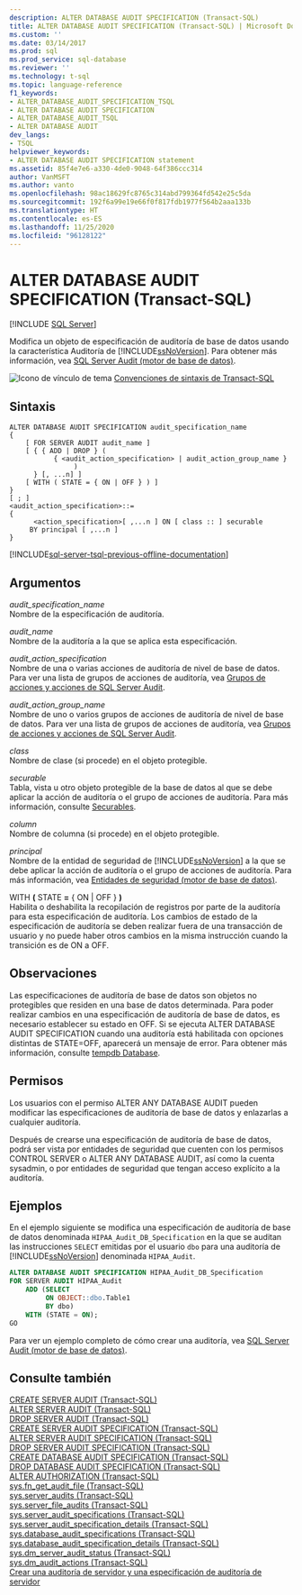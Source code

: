 ```yaml
---
description: ALTER DATABASE AUDIT SPECIFICATION (Transact-SQL)
title: ALTER DATABASE AUDIT SPECIFICATION (Transact-SQL) | Microsoft Docs
ms.custom: ''
ms.date: 03/14/2017
ms.prod: sql
ms.prod_service: sql-database
ms.reviewer: ''
ms.technology: t-sql
ms.topic: language-reference
f1_keywords:
- ALTER_DATABASE_AUDIT_SPECIFICATION_TSQL
- ALTER DATABASE AUDIT SPECIFICATION
- ALTER_DATABASE_AUDIT_TSQL
- ALTER DATABASE AUDIT
dev_langs:
- TSQL
helpviewer_keywords:
- ALTER DATABASE AUDIT SPECIFICATION statement
ms.assetid: 85f4e7e6-a330-4de0-9048-64f386ccc314
author: VanMSFT
ms.author: vanto
ms.openlocfilehash: 98ac18629fc8765c314abd799364fd542e25c5da
ms.sourcegitcommit: 192f6a99e19e66f0f817fdb1977f564b2aaa133b
ms.translationtype: HT
ms.contentlocale: es-ES
ms.lasthandoff: 11/25/2020
ms.locfileid: "96128122"
---
```

# <a name="alter-database-audit-specification-transact-sql"></a>ALTER DATABASE AUDIT SPECIFICATION (Transact-SQL)
[!INCLUDE [SQL Server](../../includes/applies-to-version/sqlserver.md)]

  Modifica un objeto de especificación de auditoría de base de datos usando la característica Auditoría de [!INCLUDE[ssNoVersion](../../includes/ssnoversion-md.md)]. Para obtener más información, vea [SQL Server Audit &#40;motor de base de datos&#41;](../../relational-databases/security/auditing/sql-server-audit-database-engine.md).  
  
 ![Icono de vínculo de tema](../../database-engine/configure-windows/media/topic-link.gif "Icono de vínculo de tema") [Convenciones de sintaxis de Transact-SQL](../../t-sql/language-elements/transact-sql-syntax-conventions-transact-sql.md)  
  
## <a name="syntax"></a>Sintaxis  
  
```syntaxsql
ALTER DATABASE AUDIT SPECIFICATION audit_specification_name  
{  
    [ FOR SERVER AUDIT audit_name ]  
    [ { { ADD | DROP } (   
           { <audit_action_specification> | audit_action_group_name }   
                )   
      } [, ...n] ]  
    [ WITH ( STATE = { ON | OFF } ) ]  
}  
[ ; ]  
<audit_action_specification>::=  
{  
      <action_specification>[ ,...n ] ON [ class :: ] securable   
     BY principal [ ,...n ]   
}  
```  
  

[!INCLUDE[sql-server-tsql-previous-offline-documentation](../../includes/sql-server-tsql-previous-offline-documentation.md)]

## <a name="arguments"></a>Argumentos
 *audit_specification_name*  
 Nombre de la especificación de auditoría.  
  
 *audit_name*  
 Nombre de la auditoría a la que se aplica esta especificación.  
  
 *audit_action_specification*  
 Nombre de una o varias acciones de auditoría de nivel de base de datos. Para ver una lista de grupos de acciones de auditoría, vea [Grupos de acciones y acciones de SQL Server Audit](../../relational-databases/security/auditing/sql-server-audit-action-groups-and-actions.md).  
  
 *audit_action_group_name*  
 Nombre de uno o varios grupos de acciones de auditoría de nivel de base de datos. Para ver una lista de grupos de acciones de auditoría, vea [Grupos de acciones y acciones de SQL Server Audit](../../relational-databases/security/auditing/sql-server-audit-action-groups-and-actions.md).  
  
 *class*  
 Nombre de clase (si procede) en el objeto protegible.  
  
 *securable*  
 Tabla, vista u otro objeto protegible de la base de datos al que se debe aplicar la acción de auditoría o el grupo de acciones de auditoría. Para más información, consulte [Securables](../../relational-databases/security/securables.md).  
  
 *column*  
 Nombre de columna (si procede) en el objeto protegible.  
  
 *principal*  
 Nombre de la entidad de seguridad de [!INCLUDE[ssNoVersion](../../includes/ssnoversion-md.md)] a la que se debe aplicar la acción de auditoría o el grupo de acciones de auditoría. Para más información, vea [Entidades de seguridad &#40;motor de base de datos&#41;](../../relational-databases/security/authentication-access/principals-database-engine.md).  
  
 WITH **(** STATE **=** { ON | OFF } **)**  
 Habilita o deshabilita la recopilación de registros por parte de la auditoría para esta especificación de auditoría. Los cambios de estado de la especificación de auditoría se deben realizar fuera de una transacción de usuario y no puede haber otros cambios en la misma instrucción cuando la transición es de ON a OFF.  
  
## <a name="remarks"></a>Observaciones  
 Las especificaciones de auditoría de base de datos son objetos no protegibles que residen en una base de datos determinada. Para poder realizar cambios en una especificación de auditoría de base de datos, es necesario establecer su estado en OFF. Si se ejecuta ALTER DATABASE AUDIT SPECIFICATION cuando una auditoría está habilitada con opciones distintas de STATE=OFF, aparecerá un mensaje de error. Para obtener más información, consulte [tempdb Database](../../relational-databases/databases/tempdb-database.md).  
  
## <a name="permissions"></a>Permisos  
 Los usuarios con el permiso ALTER ANY DATABASE AUDIT pueden modificar las especificaciones de auditoría de base de datos y enlazarlas a cualquier auditoría.  
  
 Después de crearse una especificación de auditoría de base de datos, podrá ser vista por entidades de seguridad que cuenten con los permisos CONTROL SERVER o ALTER ANY DATABASE AUDIT, así como la cuenta sysadmin, o por entidades de seguridad que tengan acceso explícito a la auditoría.  
  
## <a name="examples"></a>Ejemplos  
 En el ejemplo siguiente se modifica una especificación de auditoría de base de datos denominada `HIPAA_Audit_DB_Specification` en la que se auditan las instrucciones `SELECT` emitidas por el usuario `dbo` para una auditoría de [!INCLUDE[ssNoVersion](../../includes/ssnoversion-md.md)] denominada `HIPAA_Audit`.  
  
```sql  
ALTER DATABASE AUDIT SPECIFICATION HIPAA_Audit_DB_Specification  
FOR SERVER AUDIT HIPAA_Audit  
    ADD (SELECT  
         ON OBJECT::dbo.Table1  
         BY dbo)  
    WITH (STATE = ON);  
GO  
```  
  
 Para ver un ejemplo completo de cómo crear una auditoría, vea [SQL Server Audit &#40;motor de base de datos&#41;](../../relational-databases/security/auditing/sql-server-audit-database-engine.md).  
  
## <a name="see-also"></a>Consulte también  
 [CREATE SERVER AUDIT &#40;Transact-SQL&#41;](../../t-sql/statements/create-server-audit-transact-sql.md)   
 [ALTER SERVER AUDIT &#40;Transact-SQL&#41;](../../t-sql/statements/alter-server-audit-transact-sql.md)   
 [DROP SERVER AUDIT  &#40;Transact-SQL&#41;](../../t-sql/statements/drop-server-audit-transact-sql.md)   
 [CREATE SERVER AUDIT SPECIFICATION &#40;Transact-SQL&#41;](../../t-sql/statements/create-server-audit-specification-transact-sql.md)   
 [ALTER SERVER AUDIT SPECIFICATION &#40;Transact-SQL&#41;](../../t-sql/statements/alter-server-audit-specification-transact-sql.md)   
 [DROP SERVER AUDIT SPECIFICATION &#40;Transact-SQL&#41;](../../t-sql/statements/drop-server-audit-specification-transact-sql.md)   
 [CREATE DATABASE AUDIT SPECIFICATION &#40;Transact-SQL&#41;](../../t-sql/statements/create-database-audit-specification-transact-sql.md)   
 [DROP DATABASE AUDIT SPECIFICATION &#40;Transact-SQL&#41;](../../t-sql/statements/drop-database-audit-specification-transact-sql.md)   
 [ALTER AUTHORIZATION &#40;Transact-SQL&#41;](../../t-sql/statements/alter-authorization-transact-sql.md)   
 [sys.fn_get_audit_file &#40;Transact-SQL&#41;](../../relational-databases/system-functions/sys-fn-get-audit-file-transact-sql.md)   
 [sys.server_audits &#40;Transact-SQL&#41;](../../relational-databases/system-catalog-views/sys-server-audits-transact-sql.md)   
 [sys.server_file_audits &#40;Transact-SQL&#41;](../../relational-databases/system-catalog-views/sys-server-file-audits-transact-sql.md)   
 [sys.server_audit_specifications &#40;Transact-SQL&#41;](../../relational-databases/system-catalog-views/sys-server-audit-specifications-transact-sql.md)   
 [sys.server_audit_specification_details &#40;Transact-SQL&#41;](../../relational-databases/system-catalog-views/sys-server-audit-specification-details-transact-sql.md)   
 [sys.database_audit_specifications &#40;Transact-SQL&#41;](../../relational-databases/system-catalog-views/sys-database-audit-specifications-transact-sql.md)   
 [sys.database_audit_specification_details &#40;Transact-SQL&#41;](../../relational-databases/system-catalog-views/sys-database-audit-specification-details-transact-sql.md)   
 [sys.dm_server_audit_status &#40;Transact-SQL&#41;](../../relational-databases/system-dynamic-management-views/sys-dm-server-audit-status-transact-sql.md)   
 [sys.dm_audit_actions &#40;Transact-SQL&#41;](../../relational-databases/system-dynamic-management-views/sys-dm-audit-actions-transact-sql.md)   
 [Crear una auditoría de servidor y una especificación de auditoría de servidor](../../relational-databases/security/auditing/create-a-server-audit-and-server-audit-specification.md)  
  
  
